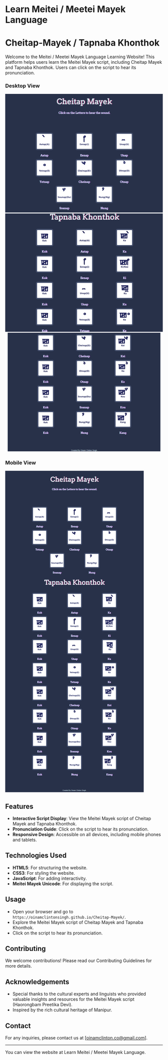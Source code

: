 # Learn Meitei / Meetei Mayek Language
# Cheitap-Mayek / Tapnaba Khonthok

Welcome to the Meitei / Meetei Mayek Language Learning Website! This platform helps users learn the Meitei Mayek script, including Cheitap Mayek and Tapnaba Khonthok. Users can click on the script to hear its pronunciation.

### Desktop View

![Image text](https://github.com/oinamclintonsingh/Cheitap-Mayek/blob/f9b3f7e041b51e7458718e5fb844e9e4c1b57693/images/Cheitap-Mayek/Screent%20shoots/Cheitap-Mayek_011.png) 
![Image text](https://github.com/oinamclintonsingh/Cheitap-Mayek/blob/f9b3f7e041b51e7458718e5fb844e9e4c1b57693/images/Cheitap-Mayek/Screent%20shoots/Cheitap-Mayek_012.png) 
![Image text](https://github.com/oinamclintonsingh/Cheitap-Mayek/blob/f9b3f7e041b51e7458718e5fb844e9e4c1b57693/images/Cheitap-Mayek/Screent%20shoots/Cheitap-Mayek_013.png)

### Mobile View

![Image text](https://github.com/oinamclintonsingh/Cheitap-Mayek/blob/f9b3f7e041b51e7458718e5fb844e9e4c1b57693/images/Cheitap-Mayek/Screent%20shoots/Cheitap%20Mayek_01.png)

## Features

- **Interactive Script Display**: View the Meitei Mayek script of Cheitap Mayek and Tapnaba Khonthok.
- **Pronunciation Guide**: Click on the script to hear its pronunciation.
- **Responsive Design**: Accessible on all devices, including mobile phones and tablets.

## Technologies Used

- **HTML5**: For structuring the website.
- **CSS3**: For styling the website.
- **JavaScript**: For adding interactivity.
- **Meitei Mayek Unicode**: For displaying the script.

## Usage

- Open your browser and go to `https://oinamclintonsingh.github.io/Cheitap-Mayek/`.
- Explore the Meitei Mayek script of Cheitap Mayek and Tapnaba Khonthok.
- Click on the script to hear its pronunciation.

## Contributing

We welcome contributions! Please read our Contributing Guidelines for more details.

## Acknowledgements

- Special thanks to the cultural experts and linguists who provided valuable insights and resources for the Meitei Mayek script (Haorongbam Preetika Devi).
- Inspired by the rich cultural heritage of Manipur.

## Contact

For any inquiries, please contact us at [oinamclinton.co@gmail.com].

---

You can view the website at Learn Meitei / Meetei Mayek Language.
